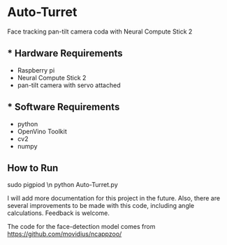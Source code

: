 # Auto-Turret
Face tracking pan-tilt camera coda with Neural Compute Stick 2

## * Hardware Requirements
+ Raspberry pi
+ Neural Compute Stick 2
+ pan-tilt camera with servo attached

## * Software Requirements
+ python
+ OpenVino Toolkit
+ cv2
+ numpy

## How to Run
sudo pigpiod \n
python Auto-Turret.py

I will add more documentation for this project in the future. 
Also, there are several improvements to be made with this code, including angle calculations. Feedback is welcome.

The code for the face-detection model comes from https://github.com/movidius/ncappzoo/ 
